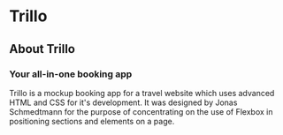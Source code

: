 # Trillo

## About Trillo

### Your all-in-one booking app

Trillo is a mockup booking app for a travel website which uses advanced HTML and CSS for it's development. It was designed by Jonas Schmedtmann for the purpose of concentrating on the use of Flexbox in positioning sections and elements on a page.

